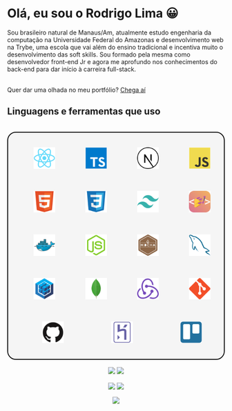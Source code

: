 # Olá, eu sou o Rodrigo Lima 😀

Sou brasileiro natural de Manaus/Am, atualmente estudo engenharia da computação na Universidade Federal do Amazonas e desenvolvimento web na Trybe, uma escola que vai além do ensino tradicional e incentiva muito o desenvolvimento das soft skills. Sou formado pela mesma como desenvolvedor front-end Jr e agora me aprofundo nos conhecimentos do back-end para dar início à carreira full-stack.

<br>
Quer dar uma olhada no meu portfólio? <a href="https://rodrigolimajesus.vercel.app/" rel="noreferrer" target="_blank">Chega aí</a>
<br>

## Linguagens e ferramentas que uso

<br>

<div style="
  background-color:rgb(245,245,245);
  display:flex;
  flex-wrap:wrap;
  justify-content:space-around;
  padding: 10px;
  border-radius: 20px;
  border: solid 2px rgb(10,10,10);
  ">

  <code style="padding:10px; background-color:rgb(245,245,245)">
    <img height="50" src="https://raw.githubusercontent.com/devicons/devicon/1119b9f84c0290e0f0b38982099a2bd027a48bf1/icons/react/react-original.svg" title="react" alt="react">
  </code>

  <code style="padding:10px">
    <img height="50" src="https://raw.githubusercontent.com/devicons/devicon/1119b9f84c0290e0f0b38982099a2bd027a48bf1/icons/typescript/typescript-original.svg" title="typescript" alt="typescript">
  </code>

  <code style="padding:10px">
    <img height="50" src="https://raw.githubusercontent.com/devicons/devicon/1119b9f84c0290e0f0b38982099a2bd027a48bf1/icons/nextjs/nextjs-line.svg" title="nextjs" alt="nextjs">
  </code>

  <code style="padding:10px">
    <img height="50" src="https://raw.githubusercontent.com/devicons/devicon/1119b9f84c0290e0f0b38982099a2bd027a48bf1/icons/javascript/javascript-original.svg" title="javascript" alt="javascript">
  </code>

  <code style="padding:10px">
    <img height="50" src="https://raw.githubusercontent.com/devicons/devicon/1119b9f84c0290e0f0b38982099a2bd027a48bf1/icons/html5/html5-original.svg" title="html5" alt="html5">
  </code>
  
  <code style="padding:10px">
    <img height="50" src="https://raw.githubusercontent.com/devicons/devicon/1119b9f84c0290e0f0b38982099a2bd027a48bf1/icons/css3/css3-original.svg" title="css3" alt="css3">
  </code>
  
  <code style="padding:10px">
    <img height="50" src="https://raw.githubusercontent.com/devicons/devicon/1119b9f84c0290e0f0b38982099a2bd027a48bf1/icons/tailwindcss/tailwindcss-plain.svg" title="tailwindcss" alt="tailwindcss">
  </code>

  <code style="padding:10px">
    <img height="50" src="https://raw.githubusercontent.com/tandpfun/skill-icons/993782dbef600360a61a4393555f3afc0e3c61b1/icons/StyledComponents.svg" title="styled components" alt="styled components">
  </code>

  <code style="padding:10px">
    <img height="50" src="https://raw.githubusercontent.com/devicons/devicon/1119b9f84c0290e0f0b38982099a2bd027a48bf1/icons/docker/docker-original.svg" title="docker" alt="docker">
  </code>
  
  <code style="padding:10px">
    <img height="50" src="https://raw.githubusercontent.com/devicons/devicon/1119b9f84c0290e0f0b38982099a2bd027a48bf1/icons/nodejs/nodejs-original.svg" title="nodejs" alt="nodejs">
  </code>

  <code style="padding:10px">
    <img height="50" src="https://raw.githubusercontent.com/devicons/devicon/1119b9f84c0290e0f0b38982099a2bd027a48bf1/icons/mocha/mocha-plain.svg" title="mocha" alt="mocha">
  </code>

  <code style="padding:10px">
    <img height="50" src="https://raw.githubusercontent.com/devicons/devicon/1119b9f84c0290e0f0b38982099a2bd027a48bf1/icons/mysql/mysql-original.svg" title="mysql" alt="mysql">
  </code>

  <code style="padding:10px">
    <img height="50" src="https://raw.githubusercontent.com/devicons/devicon/1119b9f84c0290e0f0b38982099a2bd027a48bf1/icons/sequelize/sequelize-original.svg" title="sequelize" alt="sequelize">
  </code>

  <code style="padding:10px">
    <img height="50" src="https://raw.githubusercontent.com/devicons/devicon/1119b9f84c0290e0f0b38982099a2bd027a48bf1/icons/mongodb/mongodb-original.svg" title="mongodb" alt="mongodb">
  </code>
  
  <code style="padding:10px">
    <img height="50" src="https://raw.githubusercontent.com/devicons/devicon/1119b9f84c0290e0f0b38982099a2bd027a48bf1/icons/redux/redux-original.svg" title="redux" alt="redux">
  </code>
  
  <code style="padding:10px">
    <img height="50" src="https://raw.githubusercontent.com/devicons/devicon/1119b9f84c0290e0f0b38982099a2bd027a48bf1/icons/git/git-original.svg" title="git" alt="git">
  </code>
  
  <code style="padding:10px">
    <img height="50" src="https://raw.githubusercontent.com/devicons/devicon/1119b9f84c0290e0f0b38982099a2bd027a48bf1/icons/github/github-original.svg" title="github" alt="github">
  </code>
  
  <code style="padding:10px">
    <img height="50" src="https://raw.githubusercontent.com/devicons/devicon/1119b9f84c0290e0f0b38982099a2bd027a48bf1/icons/heroku/heroku-original.svg" title="heroku" alt="heroku">
  </code>
  
  <code style="padding:10px">
    <img height="50" src="https://raw.githubusercontent.com/devicons/devicon/1119b9f84c0290e0f0b38982099a2bd027a48bf1/icons/trello/trello-plain.svg" title="trello" alt="trello">
  </code>

</div>

<br>
<!-- GITHUB STATUS -->
<div align="center">
  <img height="180em" src="https://github-readme-stats.vercel.app/api?username=rodrigolimajesus&show_icons=true&theme=radical&include_all_commits=true&count_private=true"/>
  <img height="180em" src="https://github-readme-stats.vercel.app/api/top-langs/?username=rodrigolimajesus&layout=compact&langs_count=7&theme=radical"/>

  <!-- TEMAS: dark, radical, merko, gruvbox, tokyonight, onedark, cobalt, synthwave, highcontrast, dracula -->
</div>

<br>

<!-- REDES SOCIAIS -->
<div align="center">
  <a href="https://instagram.com/rodrigo.lima21" target="_blank"><img src="https://img.shields.io/badge/-Instagram-%23E4405F?style=for-the-badge&logo=instagram&logoColor=white" target="_blank"></a>
  <a href="https://www.linkedin.com/in/rodrigo-lima-jesus/" target="_blank" target="_blank"><img src="https://img.shields.io/badge/-LinkedIn-%230077B5?style=for-the-badge&logo=linkedin&logoColor=white"></a>  
  
  ![](https://visitor-badge.glitch.me/badge?page_id=rodrigolimajesus)
</div>

<!--
**RodrigoLimaJesus/RodrigoLimaJesus** is a ✨ _special_ ✨ repository because its `README.md` (this file) appears on your GitHub profile.

Here are some ideas to get you started:

- 🔭 I’m currently working on ...
- 🌱 I’m currently learning ...
- 👯 I’m looking to collaborate on ...
- 🤔 I’m looking for help with ...
- 💬 Ask me about ...
- 📫 How to reach me: ...
- 😄 Pronouns: ...
- ⚡ Fun fact: ...
-->
